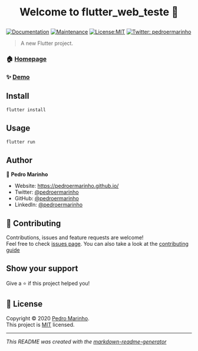 <h1 align="center">

Welcome to flutter_web_teste 👋

</h1>
<p>

<a href="https://github.com/pedroermarinho/quiz_flutter_app#readme" target="_blank"><img alt="Documentation" src="https://img.shields.io/badge/documentation-yes-brightgreen.svg" /></a>
<a href="https://github.com/pedroermarinho/quiz_flutter_app/graphs/commit-activity" target="_blank"><img alt="Maintenance" src="https://img.shields.io/badge/Maintained%3F-yes-green.svg" /></a>
<a href="https://github.com/pedroermarinho/quiz_flutter_app/blob/master/LICENSE" target="_blank"><img alt="License:MIT" src="https://img.shields.io/badge/License-MIT-yellow.svg" /></a>
<a href="https://twitter.com/pedroermarinho" target="_blank"><img alt="Twitter: pedroermarinho" src="https://img.shields.io/twitter/follow/pedroermarinho.svg?style=social" /></a>
</p>

> A new Flutter project.
### 🏠 [Homepage](https://github.com/pedroermarinho/quiz_flutter_app#readme)
### ✨ [Demo](https://github.com/pedroermarinho/quiz_flutter_app#readme)
## Install
```sh
flutter install

```

## Usage
```sh
flutter run

```


## Author
👤 **Pedro Marinho**
* Website: https://pedroermarinho.github.io/
* Twitter: [@pedroermarinho](https://twitter.com/pedroermarinho)
* GitHub: [@pedroermarinho](https://github.com/{github_username})
* LinkedIn: [@pedroermarinho](https://linkedin.com/in/{author_linkedin_username})



## 🤝 Contributing
Contributions, issues and feature requests are welcome!<br />Feel free to check [issues page](https://github.com/pedroermarinho/quiz_flutter_app/issues). You can also take a look at the [contributing guide](https://github.com/pedroermarinho/quiz_flutter_app/blob/master/CONTRIBUTING.md)
## Show your support
Give a ⭐️ if this project helped you!

## 📝 License

Copyright © 2020 [Pedro Marinho](https://github.com/pedroermarinho ).<br/>
This project is [MIT](https://github.com/pedroermarinho/quiz_flutter_app/blob/master/LICENSE) licensed.

---
_This README was created with the [markdown-readme-generator](https://github.com/pedroermarinho/markdown-readme-generator)_